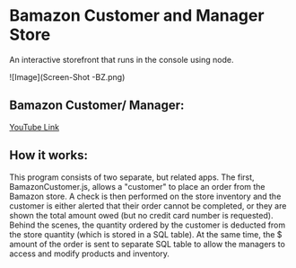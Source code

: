# Bamazon Customer and Manager Store
An interactive storefront that runs in the console using node.

![Image](Screen-Shot -BZ.png)

## Bamazon Customer/ Manager: 

[YouTube Link](https://youtu.be/1krNNTd-bHM)




## How it works: 
This program consists of two separate, but related apps.  The first, BamazonCustomer.js, allows a "customer" to place an order from the Bamazon store.  A check is then performed on the store inventory and the customer is either alerted that their order cannot be completed, or they are shown the total amount owed (but no credit card number is requested).  Behind the scenes, the quantity ordered by the customer is deducted from the store quantity (which is stored in a SQL table).  At the same time, the $ amount of the order is sent to separate SQL table to allow the managers to access and modify products and inventory.
